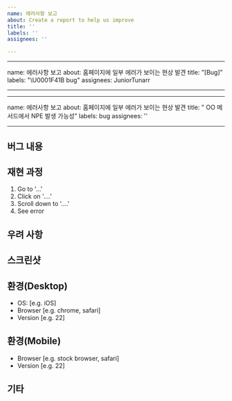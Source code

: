 ```yaml
---
name: 에러사항 보고
about: Create a report to help us improve
title: ''
labels: ''
assignees: ''

---
```


---
name: 에러사항 보고
about: 홈페이지에 일부 에러가 보이는 현상 발견
title: "[Bug]"
labels: "\U0001F41B bug"
assignees: JuniorTunarr

---

---

name: 에러사항 보고
about: 홈페이지에 일부 에러가 보이는 현상 발견
title: " OO 메서드에서 NPE 발생 가능성"
labels: bug
assignees: ''

---

## 버그 내용
 
## 재현 과정
 
1. Go to '...'
2. Click on '....'
3. Scroll down to '....'
4. See error

## 우려 사항

## 스크린샷 
 
## 환경(Desktop)

- OS: [e.g. iOS]
- Browser [e.g. chrome, safari]
- Version [e.g. 22]
 
## 환경(Mobile)

- Browser [e.g. stock browser, safari]
- Version [e.g. 22]
 
## 기타
